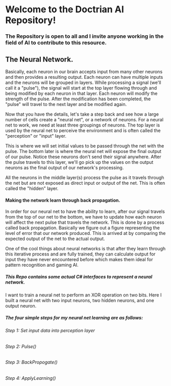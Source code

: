 # Welcome to the Doctrian AI Repository!

### The Repository is open to all and I invite anyone working in the field of AI to contribute to this resource.

## The Neural Network.

Basically, each neuron in our brain accepts input from many other neurons and then provides a resulting output. Each neuron can have multiple inputs and the neurons will be grouped in layers. While processing a signal (we'll call it a "pulse"), the signal will start at the top layer flowing through and being modified by each neuron in that layer. 
Each neuron will modify the strength of the pulse. After the modification has been completed, the "pulse" will travel to the next layer and be modified again.

Now that you have the details, let's take a step back and see how a large number of cells create a "neural net", or a network of neurons. For a neural net to work, we need at least three groupings of neurons. The top layer is used by the neural net to perceive the environment and is often called the "perception" or "input" layer.  

This is where we will set initial values to be passed through the net with the pulse. The bottom later is where the neural net will expose the final output of our pulse. Notice these neurons don't send their signal anywhere. After the pulse travels to this layer, we'll go pick up the values on the output neurons as the final output of our network's processing. 

All the neurons in the middle layer(s) process the pulse as it travels through the net but are not exposed as direct input or output of the net.  This is often called the "hidden" layer.

#### Making the network learn through back propagation.

In order for our neural net to have the ability to learn, after our signal travels from the top of our net to the bottom, we have to update how each neuron will affect the next pulse that travels the network. This is done by a process called back propagation.  Basically we figure out a figure representing the level of error that our network produced. This is arrived at by comparing the expected output of the net to the actual output.

One of the cool things about neural networks is that after they learn through this iterative process and are fully trained, they can calculate output for input they have never encountered before which makes them ideal for pattern recognition and gaming AI.

##### This Repo contains some actual C# interfaces to represent a neural network.
I want to train a neural net to perform an XOR operation on two bits. Here I built a neural net with two input neurons, two hidden neurons, and one output neuron.

##### The four simple steps for my neural net learning are as follows:
###### Step 1: Set input data into perception layer
###### Step 2: Pulse()
###### Step 3: BackPropogate()
###### Step 4: ApplyLearning()

